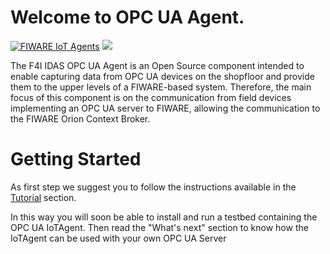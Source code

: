 # Welcome to OPC UA Agent.

[![FIWARE IoT Agents](https://nexus.lab.fiware.org/repository/raw/public/badges/chapters/iot-agents.svg)](https://www.fiware.org/developers/catalogue/)
[![](https://nexus.lab.fiware.org/repository/raw/public/badges/stackoverflow/iot-agents.svg)](https://stackoverflow.com/questions/tagged/fiware+iot)

The F4I IDAS OPC UA Agent is an Open Source component intended to enable capturing data from OPC UA devices on the
shopfloor and provide them to the upper levels of a FIWARE-based system. Therefore, the main focus of this component is
on the communication from field devices implementing an OPC UA server to FIWARE, allowing the communication to the
FIWARE Orion Context Broker.

# Getting Started

As first step we suggest you to follow the instructions available in the
[Tutorial](https://iotagent-opcua.readthedocs.io/en/latest/opc_ua_agent_tutorial/index.html) section.

In this way you will soon be able to install and run a testbed containing the OPC UA IoTAgent. Then read the "What's
next" section to know how the IoTAgent can be used with your own OPC UA Server
